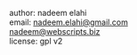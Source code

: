
author: nadeem elahi<br>
email: nadeem.elahi@gmail.com <br>
       nadeem@webscripts.biz<br>
license: gpl v2

